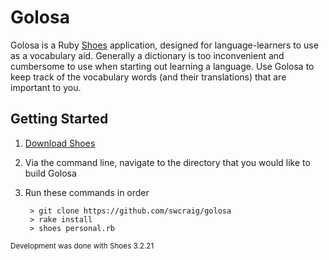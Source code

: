 # Golosa
Golosa is a Ruby [Shoes](http://shoesrb.com/) application, designed for language-learners to use as a vocabulary aid. Generally a dictionary is too inconvenient and cumbersome to use when starting out learning a language. Use Golosa to keep track of the vocabulary words (and their translations) that are important to you.

## Getting Started

1. [Download Shoes](http://shoesrb.com/downloads/)

2. Via the command line, navigate to the directory that you would like to build Golosa

3. Run these commands in order

        > git clone https://github.com/swcraig/golosa
        > rake install
        > shoes personal.rb


<sub>Development was done with Shoes 3.2.21</sub>
